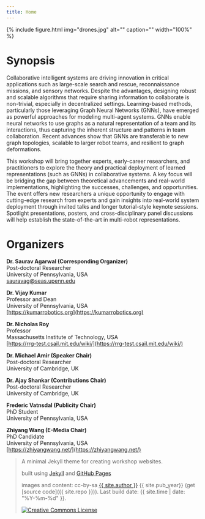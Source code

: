 ```yaml
---
title: Home
---
```


{% include figure.html img="drones.jpg" alt="" caption="" width="100%" %}

# Synopsis

Collaborative intelligent systems are driving innovation in critical applications such as large-scale search and rescue, reconnaissance missions, and sensory networks. Despite the advantages, designing robust and scalable algorithms that require sharing information to collaborate is non-trivial, especially in decentralized settings. Learning-based methods, particularly those leveraging Graph Neural Networks (GNNs), have emerged as powerful approaches for modeling multi-agent systems. GNNs enable neural networks to use graphs as a natural representation of a team and its interactions, thus capturing the inherent structure and patterns in team collaboration. Recent advances show that GNNs are transferable to new graph topologies, scalable to larger robot teams, and resilient to graph deformations.

This workshop will bring together experts, early-career researchers, and practitioners to explore the theory and practical deployment of learned representations (such as GNNs) in collaborative systems. A key focus will be bridging the gap between theoretical advancements and real-world implementations, highlighting the successes, challenges, and opportunities. The event offers new researchers a unique opportunity to engage with cutting-edge research from experts and gain insights into real-world system deployment through invited talks and longer tutorial-style keynote sessions. Spotlight presentations, posters, and cross-disciplinary panel discussions will help establish the state-of-the-art in multi-robot representations.

# Organizers

**Dr. Saurav Agarwal (Corresponding Organizer)**\
Post-doctoral Researcher\
University of Pennsylvania, USA\
sauravag@seas.upenn.edu

**Dr. Vijay Kumar**\
Professor and Dean\
University of Pennsylvania, USA\
[https://kumarrobotics.org](https://kumarrobotics.org)

**Dr. Nicholas Roy**\
Professor\
Massachusetts Institute of Technology, USA\
[https://rrg-test.csail.mit.edu/wiki/](https://rrg-test.csail.mit.edu/wiki/)

**Dr. Michael Amir (Speaker Chair)**\
Post-doctoral Researcher\
University of Cambridge, UK

**Dr. Ajay Shankar (Contributions Chair)**\
Post-doctoral Researcher\
University of Cambridge, UK

**Frederic Vatnsdal (Publicity Chair)**\
PhD Student\
University of Pennsylvania, USA

**Zhiyang Wang (E-Media Chair)**\
PhD Candidate\
University of Pennsylvania, USA\
[https://zhiyangwang.net/](https://zhiyangwang.net/)


> A minimal Jekyll theme for creating workshop websites.
>
> built using [Jekyll](https://jekyllrb.com/) and [GitHub Pages](https://pages.github.com/)
>
> images and content: cc-by-sa <a href="https://github.com/{{ site.github_username }}">{{ site.author }}</a> {{ site.pub_year}} (get [source code]({{ site.repo }})).
> Last build date: {{ site.time | date: "%Y-%m-%d" }}.
>
> <a href="http://creativecommons.org/licenses/by-sa/4.0/" rel="license"><img style="border-width: 0;" src="https://i.creativecommons.org/l/by-sa/4.0/88x31.png" alt="Creative Commons License" /></a>
